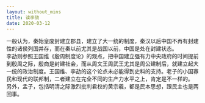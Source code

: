 ```yaml
---
layout: without_mins
title: 读李劼
date: 2020-03-12
---
```

一般认为，秦始皇废封建立郡县，建立了大一统的制度，秦汉以后中国不再有封建性的诸侯列国并存，而在秦以前尤其是战国以前，中国是处在封建状态。  
李劼则参照王国维《殷周制度论》的观点，把中国建立强有力中央政府的时间提前到殷周之际，殷商是封建社会，而从周文王周武王尤其是周公建制后，就建立起大一统的政治制度。王国维、李劼的这个论点未必能得到史料的支持。老子的小国寡民和现代的联邦制，二者建立在完全不同的生产力水平之上，肯定是不一样的。  
另外，孟子，包括明清之际激烈批判君权的黄宗羲，都是民本思想，跟民主也是两回事。